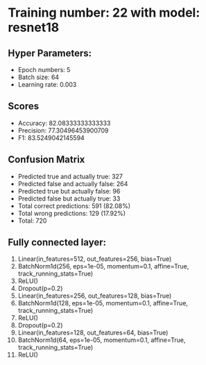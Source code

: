 # Training number: 22 with model: resnet18
## Hyper Parameters:
- Epoch numbers: 5
- Batch size: 64
- Learning rate: 0.003

## Scores
- Accuracy: 82.08333333333333
- Precision: 77.30496453900709
- F1: 83.5249042145594

## Confusion Matrix
- Predicted true and actually true: 327
- Predicted false and actually false: 264
- Predicted true but actually false: 96
- Predicted false but actually true: 33
- Total correct predictions: 591 (82.08%)
- Total wrong predictions: 129 (17.92%)
- Total: 720

## Fully connected layer:
1. Linear(in_features=512, out_features=256, bias=True)
2. BatchNorm1d(256, eps=1e-05, momentum=0.1, affine=True, track_running_stats=True)
3. ReLU()
4. Dropout(p=0.2)
5. Linear(in_features=256, out_features=128, bias=True)
6. BatchNorm1d(128, eps=1e-05, momentum=0.1, affine=True, track_running_stats=True)
7. ReLU()
8. Dropout(p=0.2)
9. Linear(in_features=128, out_features=64, bias=True)
10. BatchNorm1d(64, eps=1e-05, momentum=0.1, affine=True, track_running_stats=True)
11. ReLU()